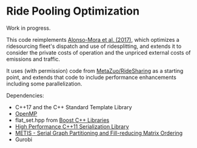 # Ride Pooling Optimization

Work in progress.

This code reimplements [Alonso-Mora et al. (2017)](https://doi.org/10.1073/pnas.1611675114), which optimizes a ridesourcing fleet's dispatch and use of ridesplitting, and extends it to consider the private costs of operation and the unpriced external costs of emissions and traffic.

It uses (with permission) code from [MetaZuo/RideSharing](https://github.com/MetaZuo/RideSharing) as a starting point, and extends that code to include performance enhancements including some parallelization.

Dependencies:
*   C++17 and the C++ Standard Template Library
*   [OpenMP](https://www.openmp.org/)
*   flat_set.hpp from [Boost C++ Libraries](https://www.boost.org/)
*   [High Performance C++11 Serialization Library](https://github.com/jl2922/hps)
*   [METIS - Serial Graph Partitioning and Fill-reducing Matrix Ordering](http://glaros.dtc.umn.edu/gkhome/metis/metis/overview)
*   Gurobi
